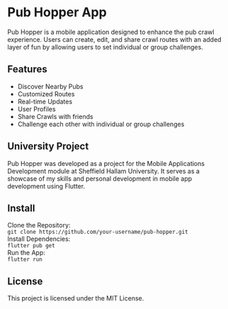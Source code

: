 # Pub Hopper App
Pub Hopper is a mobile application designed to enhance the pub crawl experience. Users can create, edit, and share crawl routes with an added layer of fun by allowing users to set individual or group challenges.

## Features  
* Discover Nearby Pubs
* Customized Routes
* Real-time Updates
* User Profiles
* Share Crawls with friends
* Challenge each other with individual or group challenges

## University Project
Pub Hopper was developed as a project for the Mobile Applications Development module at Sheffield Hallam University. It serves as a showcase of my skills and personal development in mobile app development using Flutter.

## Install
Clone the Repository:   
```git clone https://github.com/your-username/pub-hopper.git```  
Install Dependencies:   
```flutter pub get```   
Run the App:   
```flutter run```  

## License
This project is licensed under the MIT License.
